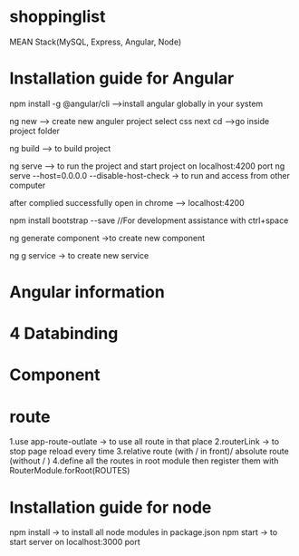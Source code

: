# shoppinglist
MEAN Stack(MySQL, Express, Angular, Node)

# Installation guide for Angular
npm install -g @angular/cli  	-->install angular globally in your system

ng new <your-app-name>    	--> create new anguler project
select css
next cd <your-app-name>	-->go inside project folder

ng build 			--> to build project

ng serve 			--> to run the project and start project on localhost:4200 port
ng serve --host=0.0.0.0 --disable-host-check 	-> to run and access from other computer

after complied successfully
open in chrome		--> localhost:4200 

npm install bootstrap --save //For development assistance with ctrl+space
<link rel="stylesheet" href="https://maxcdn.bootstrapcdn.com/bootstrap/3.4.1/css/bootstrap.min.css">

ng generate component <your-component-name> ->to create new component

ng g service <your-service-name> -> to create new service

# Angular information
4 Databinding
============
Component
=========

route
=====
1.use app-route-outlate -> to use all route in that place
2.routerLink -> to stop page reload every time
3.relative route (with / in front)/ absolute route (without / )
4.define all the routes in root module then register them with  RouterModule.forRoot(ROUTES)

# Installation guide for node

npm install -> to install all node modules in package.json
npm start -> to start server on localhost:3000 port
